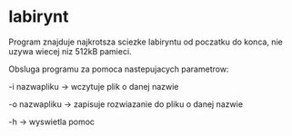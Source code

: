 # labirynt

Program znajduje najkrotsza sciezke labiryntu od poczatku do konca, nie uzywa wiecej niz 512kB pamieci.

Obsluga programu za pomoca nastepujacych parametrow:

-i nazwapliku -> wczytuje plik o danej nazwie

-o nazwapliku -> zapisuje rozwiazanie do pliku o danej nazwie

-h -> wyswietla pomoc 
